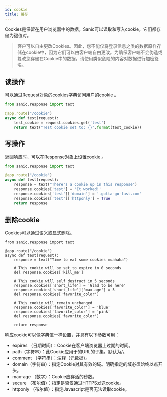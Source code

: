 ```yaml
---
id: cookie
title: 缓存
---
```



Cookies是保留在用户浏览器中的数据。Sanic可以读取和写入cookie，它们都存储为键值对。

> 客户可以自由更改Cookies。因此，您不能仅将登录信息之类的数据原样存储在cookie中，因为它们可以由客户端自由更改。为确保客户端不会伪造或篡改您存储在Cookie中的数据，请使用类似危险的内容对数据进行加密签名。


## 读操作

可以通过Request对象的cookies字典访问用户的cookie 。

```python
from sanic.response import text

@app.route("/cookie")
async def test(request):
    test_cookie = request.cookies.get('test')
    return text("Test cookie set to: {}".format(test_cookie))
```


## 写操作
返回响应时，可以在Response对象上设置cookie 。

```python
from sanic.response import text

@app.route("/cookie")
async def test(request):
    response = text("There's a cookie up in this response")
    response.cookies['test'] = 'It worked!'
    response.cookies['test']['domain'] = '.gotta-go-fast.com'
    response.cookies['test']['httponly'] = True
    return response
```

## 删除cookie
Cookies可以通过语义或显式删除。

```shell
from sanic.response import text

@app.route("/cookie")
async def test(request):
    response = text("Time to eat some cookies muahaha")

    # This cookie will be set to expire in 0 seconds
    del response.cookies['kill_me']

    # This cookie will self destruct in 5 seconds
    response.cookies['short_life'] = 'Glad to be here'
    response.cookies['short_life']['max-age'] = 5
    del response.cookies['favorite_color']

    # This cookie will remain unchanged
    response.cookies['favorite_color'] = 'blue'
    response.cookies['favorite_color'] = 'pink'
    del response.cookies['favorite_color']

    return response

```

响应cookie可以像字典值一样设置，并具有以下参数可用：
- expires （日期时间）：Cookie在客户端浏览器上过期的时间。
- path（字符串）：此Cookie应用于的URL的子集。默认为/。
- comment （字符串）：注释（元数据）。
- domain（字符串）：指定Cookie对其有效的域。明确指定的域必须始终以点开头。
- max-age （数字）：Cookie应存活的秒数。
- secure （布尔值）：指定是否仅通过HTTPS发送cookie。
- httponly （布尔值）：指定Javascript是否无法读取cookie。
